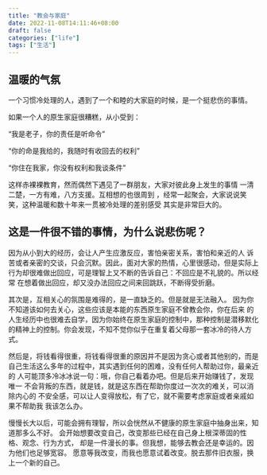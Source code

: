 ```yaml
---
title: "教会与家庭"
date: 2022-11-08T14:11:46+08:00
draft: false
categories: ["life"]
tags: ["生活"]
---
```


## 温暖的气氛
一个习惯冷处理的人，遇到了一个和睦的大家庭的时候，是一个挺悲伤的事情。

如果一个人的原生家庭很糟糕，从小受到：

“我是老子，你的责任是听命令”

“你的命是我给的，我随时有收回去的权利”

“你住在我家，你没有权利和我谈条件”

这样赤裸裸教育，然而偶然下遇见了一群朋友，大家对彼此身上发生的事情
一清二楚，一方有难，八方支援。互相想的也很周到
，经常一起聚会，大家说说笑笑，这种温暖和数十年来一贯被冷处理的差别感受
其实是非常巨大的。

## 这是一件很不错的事情，为什么说悲伤呢？

因为从小到大的经历，会让人产生应激反应，害怕亲密关系，害怕和亲近的人
诉苦或者亲密的交谈，只会沉默。因此，面对大家的热情，心里很感动，但是实际上
行为却很难做出回应，可是理智上又不断的告诉自己：不回应是不礼貌的。所以经常
在想着做出回应，却又没办法回应之间来回跳跃，不断得受折磨。

其次是，互相关心的氛围是难得的，是一直缺乏的。但是就是无法融入。
因为你不知道该如何去关心，这些应该是本能的东西原生家庭不曾教会你，你在后来
的人生经历中也很难去自学，因为你始终在原生家庭的控制中，那种控制是潜移默化
的精神上的控制。你会发现，不知不觉你似乎在重复着父母那一套冰冷的待人方式。

然后是，将钱看得很重，将钱看得很重的原因并不是因为贪心或者其他别的，而是
自己生活这么多年的过程中，其实遇到任何的困难，没有任何人帮助过你，最亲近的
人可能顶多冷冰冰说一句：哦，你自己看着办吧。但是后来开始赚钱了，发现唯一
不会背叛的东西，就是钱，就是这东西在帮助你度过一次次的难关，可以消除内心的
不安全感，可以让人变得放松，有了它，就不需要考虑家庭或者亲戚如果不帮助我
我该怎么办。

慢慢长大以后，可能会拥有理智，所以会恍然从不健康的原生家庭中抽身出来，知道那多么不好。
会开始想要改变自己，改变那些已经在自己身上根深蒂固的性格、观念、行为方式，
却是一件漫长的事。但我想，能够去教会还是幸运的。因为他们也足够宽容。
愿意等我改变，而我也愿意试着改变。脱去那件旧衣服，换上一个新的自己。


